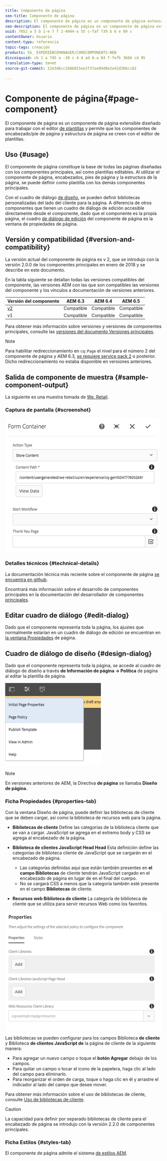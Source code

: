 ```yaml
---
title: Componente de página
seo-title: Componente de página
description: El componente de página es un componente de página extensible diseñado para trabajar con el editor de plantillas y permitir que los componentes de encabezado/pie de página y estructura se creen con el editor de plantillas.
seo-description: El componente de página es un componente de página extensible diseñado para trabajar con el editor de plantillas y permitir que los componentes de encabezado/pie de página y estructura se creen con el editor de plantillas.
uuid: 7052 a 5 b 1-e 7 f 1-4944-a 55 c-faf 739 b 6 e 89 c
contentOwner: Usuario
content-type: referencia
topic-tags: creación
products: SG_ EXPERIENCEMANAGER/CORECOMPONENTS-NEW
discoiquuid: cb 1 a 745 a -30 c 4-4 ad 6-a 04 f-fefb 3666 cd 95
translation-type: tm+mt
source-git-commit: 1243d6cc1b0b015ee2f37ae89d0e2e42d366cc02

---
```



# Componente de página{#page-component}

El componente de página es un componente de página extensible diseñado para trabajar con el editor [de plantillas](https://helpx.adobe.com/experience-manager/6-5/sites/authoring/using/templates.html) y permite que los componentes de encabezado/pie de página y estructura de página se creen con el editor de plantillas.

## Uso {#usage}

El componente de página constituye la base de todas las páginas diseñadas con los componentes principales, así como plantillas editables. Al utilizar el componente de página, encabezados, pies de página y la estructura de la página, se puede definir como plantilla con los demás componentes principales.

Con el cuadro de diálogo [de diseño](#design-dialog), se pueden definir bibliotecas personalizadas del lado del cliente para la página. A diferencia de otros componentes que tienen un cuadro de diálogo de edición accesible directamente desde el componente, dado que el componente es la propia página, el cuadro [de diálogo de edición](#edit-dialog) del componente de página es la ventana de propiedades de página.

## Versión y compatibilidad {#version-and-compatibility}

La versión actual del componente de página es v 2, que se introdujo con la versión 2.0.0 de los componentes principales en enero de 2018 y se describe en este documento.

En la tabla siguiente se detallan todas las versiones compatibles del componente, las versiones AEM con las que son compatibles las versiones del componente y los vínculos a documentación de versiones anteriores.

| Versión del componente | AEM 6.3 | AEM 6.4 | AEM 6.5 |
|---|---|---|---|
| [v2](page-v1.md) | Compatible | Compatible | Compatible |
| v1 | Compatible | Compatible | Compatible |

Para obtener más información sobre versiones y versiones de componentes principales, consulte las [versiones del documento Versiones principales](versions.md).

>[!NOTE]
>
>Para habilitar redireccionamiento en `cq:Page` el nivel para el número 2 del componente de página y AEM 6.3, [se requiere service pack 2](https://helpx.adobe.com/experience-manager/6-3/release-notes/sp2-release-notes.html) o posterior. Dicho redireccionamiento no estaba disponible en versiones anteriores.

## Salida de componente de muestra {#sample-component-output}

La siguiente es una muestra tomada de [We. Retail](https://helpx.adobe.com/experience-manager/6-5/sites/developing/using/we-retail.html).

### Captura de pantalla {#screenshot}

![](assets/chlimage_1.png)

### Detalles técnicos {#technical-details}

La documentación técnica más reciente sobre el componente de página [se encuentra en github](https://github.com/adobe/aem-core-wcm-components/blob/master/content/src/content/jcr_root/apps/core/wcm/components/page/v2/page).

Encontrará más información sobre el desarrollo de componentes principales en la documentación del desarrollador de componentes [principales](developing.md).

## Editar cuadro de diálogo {#edit-dialog}

Dado que el componente representa toda la página, los ajustes que normalmente estarían en un cuadro de diálogo de edición se encuentran en [la ventana Propiedades](https://helpx.adobe.com/experience-manager/6-5/sites/authoring/using/editing-page-properties.html) de página.

## Cuadro de diálogo de diseño {#design-dialog}

Dado que el componente representa toda la página, se accede al cuadro de diálogo de diseño a través **de Información de página -&gt; Política** de página al editar la plantilla de página.

![](assets/screen_shot_2018-04-03at113410.png)

>[!NOTE]
>
>En versiones anteriores de AEM, la Directiva **de página** se llamaba **Diseño de página**.

### Ficha Propiedades {#properties-tab}

Con la ventana Diseño de página, puede definir las bibliotecas de cliente que se deben cargar, así como la biblioteca de recursos web para la página.

* **Bibliotecas
de cliente** Define las categorías de la biblioteca cliente que se van a cargar. JavaScript se agrega en el extremo body y CSS se agrega al encabezado de la página.
* **Biblioteca de clientes JavaScript Head Head**
Esta definición define las categorías de biblioteca cliente de JavaScript que se cargarán en el encabezado de página.
   * Las categorías definidas aquí que están también presentes en **el campo Bibliotecas** de cliente tendrán JavaScript cargado en el encabezado de página en lugar de en el final del cuerpo.
   * No se cargará CSS a menos que la categoría también esté presente en el campo **Bibliotecas** de cliente.

* **Recursos web Biblioteca
de cliente** La categoría de biblioteca de cliente que se utiliza para servir recursos Web como los favoritos.

![](assets/screenshot_2018-10-19at104949.png)

Las bibliotecas se pueden configurar para los campos Biblioteca **de cliente** y Biblioteca **de clientes JavaScript de** la página de cliente de la siguiente manera:

* Para agregar un nuevo campo o toque el **botón Agregar** debajo de los campos.
* Para quitar un campo o tocar el icono de la papelera, haga clic al lado del campo para eliminarlo.
* Para reorganizar el orden de carga, toque o haga clic en él y arrastre el indicador al lado del campo que desee mover.

Para obtener más información sobre el uso de bibliotecas de cliente, consulte [Uso de bibliotecas de cliente](https://helpx.adobe.com/experience-manager/6-5/sites/developing/using/clientlibs.html).

>[!CAUTION]
>
>La capacidad para definir por separado bibliotecas de cliente para el encabezado de página se introdujo con la versión 2.2.0 de componentes principales.

### Ficha Estilos {#styles-tab}

El componente de página admite el sistema [de estilos AEM](authoring.md#component-styling).